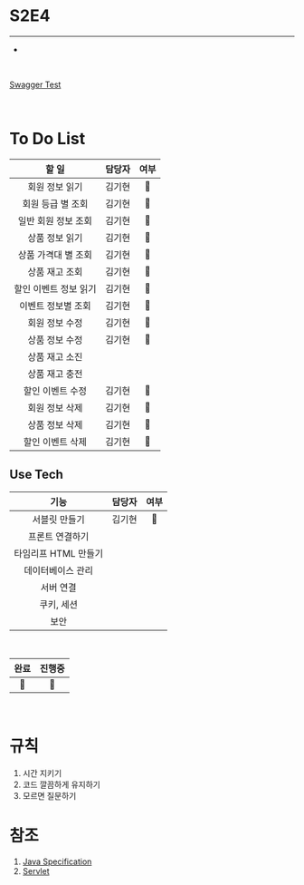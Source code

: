 # S2E4
---

*

<br>

[Swagger Test](http://localhost:8080/swagger-ui/index.html#)

<br>

# To Do List

|     할 일      | 담당자 |  여부   |
|:------------:|:---:|:-----:|
|   회원 정보 읽기   | 김기현 |  🔵   |
|  회원 등급 별 조회  | 김기현 |   🔵    |
| 일반 회원 정보 조회  | 김기현 |  🔵     |
|   상품 정보 읽기   | 김기현 |  🔵   |
| 상품 가격대 별 조회  | 김기현 |  🔵     |
|   상품 재고 조회   | 김기현 |   🔵    |
| 할인 이벤트 정보 읽기 | 김기현 |  🔵   |
|  이벤트 정보별 조회  | 김기현 |  🔵    |
|   회원 정보 수정   | 김기현 |  🔵   |
|   상품 정보 수정   | 김기현 |  🔵   |
|   상품 재고 소진   |     |       |
|   상품 재고 충전   |     |       |
|  할인 이벤트 수정   | 김기현 |  🔵   |
|   회원 정보 삭제   | 김기현 |  🔵   |
|   상품 정보 삭제   | 김기현 |  🔵   |
|  할인 이벤트 삭제   | 김기현 |  🔵   |

## Use Tech
|      기능       | 담당자 |여부|
|:-------------:|:---:|:---:|
|    서블릿 만들기    | 김기현 | 🔴 |
|   프론트 연결하기    |     |  |
| 타임리프 HTML 만들기 |     |  |
|   데이터베이스 관리   |     |  |
|     서버 연결     |     |  |
|    쿠키, 세션     |     |  |
|      보안       |     |  |

<br>

|완료|  진행중  |
|:---:|:-----:|
| 🔵 |  🔴   |
<br>

# 규칙

1. 시간 지키기
2. 코드 깔끔하게 유지하기
3. 모르면 질문하기


# 참조
1. [Java Specification](https://groti.tistory.com/49)
2. [Servlet](https://doflamingo.tistory.com/45)